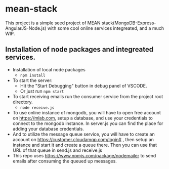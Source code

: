 # mean-stack
This project is a simple seed project of MEAN stack(MongoDB-Express-AngularJS-Node.js) with some cool online services integreated,
and a much WIP.
## Installation of node packages and integreated services.
- Installation of local node packages
    - `npm install`
- To start the server:
    - Hit the "Start Debugging" button in debug panel of VSCODE.
    - Or just run `npm start`
- To start receiving emails run the consumer service from the project root directory.
    - `node receive.js`
- To use online instance of mongodb, you will have to open free account on https://mlab.com, setup a database,
and use your credentials to connect to the mongodb instance. In server.js you can find the place for adding your database credentials.
- And to utilize the message queue service, you will have to create an account on https://customer.cloudamqp.com/login# , then setup an instance and start it and create a queue there. Then you can use that URL of that queue in send.js and receive.js
- This repo uses https://www.npmjs.com/package/nodemailer to send emails after consuming the queued up messages.
